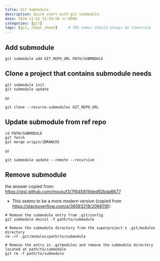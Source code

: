 ```yaml
---
title: Git Submodule
description: Quick start with git submodule.
date: 2024-11-02 15:59:50 +/-0900
categories: [git]
tags: [git, cheat_sheet]     # TAG names should always be lowercase
---
```


## Add submodule
```
git submodule add GIT_REPO_URL PATH/SUBMODULE
```

## Clone a project that contains submodule needs
```
git submodule init
git submodule update
```
or 
```
git clone --recurse-submodules GIT_REPO_URL
```

## Update submodule from ref repo
```
cd PATH/SUBMODULE
git fetch
git merge origin/{BRANCH}
```
or
```
git submodule update --remote --recursive
```


## Remove submodule
the answer copied from: https://gist.github.com/myusuf3/7f645819ded92bda6677

- This seems to be a more modern version (copied from https://stackoverflow.com/a/36593218/2066118):

```
# Remove the submodule entry from .git/config
git submodule deinit -f path/to/submodule

# Remove the submodule directory from the superproject's .git/modules directory
rm -rf .git/modules/path/to/submodule

# Remove the entry in .gitmodules and remove the submodule directory located at path/to/submodule
git rm -f path/to/submodule
```
